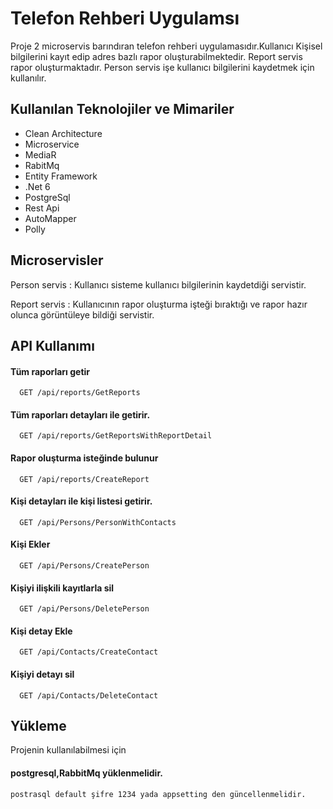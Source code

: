 
# Telefon Rehberi Uygulamsı

Proje 2 microservis barındıran telefon rehberi uygulamasıdır.Kullanıcı Kişisel bilgilerini kayıt edip adres bazlı rapor oluşturabilmektedir. Report servis rapor oluşturmaktadır. Person servis işe kullanıcı bilgilerini kaydetmek için kullanılır.





## Kullanılan Teknolojiler ve Mimariler

- Clean Architecture
- Microservice
- MediaR
- RabitMq
- Entity Framework
- .Net 6
- PostgreSql
- Rest Api
- AutoMapper
- Polly

## Microservisler
Person servis : Kullanıcı sisteme kullanıcı bilgilerinin kaydetdiği servistir.

Report servis : Kullanıcının rapor oluşturma işteği bıraktığı ve rapor hazır olunca görüntüleye bildiği servistir.



## API Kullanımı

#### Tüm raporları getir

```http
  GET /api/reports/GetReports
```


#### Tüm raporları detayları ile getirir.

```http
  GET /api/reports/GetReportsWithReportDetail
```


#### Rapor oluşturma isteğinde bulunur

```http
  GET /api/reports/CreateReport
```


#### Kişi detayları ile kişi listesi getirir.

```http
  GET /api/Persons/PersonWithContacts
```

#### Kişi Ekler

```http
  GET /api/Persons/CreatePerson
```


#### Kişiyi ilişkili kayıtlarla sil

```http
  GET /api/Persons/DeletePerson
```


#### Kişi detay Ekle

```http
  GET /api/Contacts/CreateContact
```


#### Kişiyi detayı sil

```http
  GET /api/Contacts/DeleteContact
```

  
## Yükleme 

Projenin kullanılabilmesi için

#### postgresql,RabbitMq yüklenmelidir.

    postrasql default şifre 1234 yada appsetting den güncellenmelidir.

